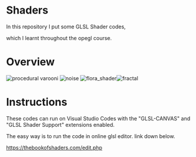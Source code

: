 # Shaders
 In this repository I put some GLSL Shader codes,
 
 which I learnt throughout the opegl course.


<h1><b>Overview</b></h1>

![procedural varooni](https://user-images.githubusercontent.com/83497932/118073538-d8173800-b3cd-11eb-9c92-250f1d6dcd2f.png) ![noise](https://user-images.githubusercontent.com/83497932/118073572-ec5b3500-b3cd-11eb-82db-baa543821ff3.png) ![flora_shader](https://user-images.githubusercontent.com/83497932/118073637-0a289a00-b3ce-11eb-9702-5d4e79564811.png)![fractal](https://user-images.githubusercontent.com/83497932/120026665-39691900-c014-11eb-92b5-ae96f8b791bd.png)




<h1><b>Instructions</b></h1>

These codes can run on Visual Studio Codes with the "GLSL-CANVAS" and "GLSL Shader Support" extensions enabled.

The easy way is to run the code in online glsl editor. link down below.

https://thebookofshaders.com/edit.php
